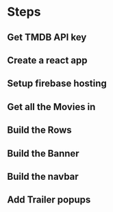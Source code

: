# Steps

## Get TMDB API key

## Create a react app

## Setup firebase hosting

## Get all the Movies in

## Build the Rows

## Build the Banner

## Build the navbar

## Add Trailer popups
